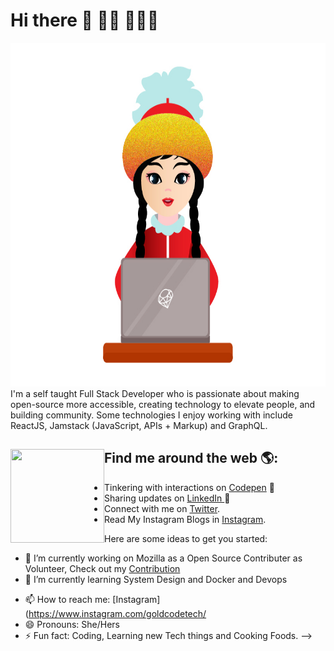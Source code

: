 # Hi there 👋 👋🏾 👩🏾‍💻



<img src="https://github.com/codershona/codershona/blob/master/me%201%20.png" width="950" height="550" alt="banner that says developer girl - software engineer, content creator and community organizer alongside a cartoon illustration of Monica">
I'm a self taught Full Stack Developer who is passionate about making open-source more accessible, creating technology to elevate people, and building community. Some technologies I enjoy working with include ReactJS, Jamstack (JavaScript, APIs + Markup) and GraphQL. 


## Find me around the web 🌎: <img align="left" width="150" height="150" src="https://github.com/M0nica/M0nica/blob/main/octomonica/m0nica-octocat-rotating.gif?raw=true"></a>
<!-- - Learning in public on <a href="#">Twitch</a> or <a href="#">My Dev</a> 📹 ✍🏾 -->
- Tinkering with interactions on <a href="https://codepen.io/techertech"> Codepen</a> 🏓
- Sharing updates on <a href="#"> LinkedIn </a> 💼
- Connect with me on [Twitter](https://twitter.com/BRupanzel).
- Read My Instagram Blogs in [Instagram](https://www.instagram.com/goldcodetech/).

Here are some ideas to get you started:

- 🔭 I’m currently working on Mozilla as a Open Source Contributer as Volunteer, Check out my [Contribution](https://bugzilla.mozilla.org/user_profile?user_id=675496)
- 🌱 I’m currently learning System Design and Docker and Devops
<!-- - 👯 I’m looking to collaborate on ... -->
<!-- - 🤔 I’m looking for help with ... -->
<!-- - 💬 Ask me about ... -->
- 📫 How to reach me: [Instagram](https://www.instagram.com/goldcodetech/
- 😄 Pronouns: She/Hers
- ⚡ Fun fact: Coding, Learning new Tech things and Cooking Foods.
-->
